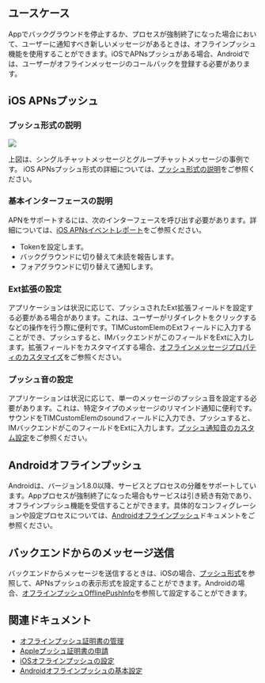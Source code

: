 ## ユースケース
Appでバックグラウンドを停止するか、プロセスが強制終了になった場合において、ユーザーに通知すべき新しいメッセージがあるときは、オフラインプッシュ機能を使用することができます。iOSでAPNsプッシュがある場合、Androidでは、ユーザーがオフラインメッセージのコールバックを登録する必要があります。

## iOS APNsプッシュ
### プッシュ形式の説明

![](https://main.qcloudimg.com/raw/8bb11ef0a0ff210c1b0a1ab65da63c2f.png)


上図は、シングルチャットメッセージとグループチャットメッセージの事例です。
iOS APNsプッシュ形式の詳細については、[プッシュ形式の説明](https://intl.cloud.tencent.com/document/product/1047/34347)をご参照ください。

### 基本インターフェースの説明
APNをサポートするには、次のインターフェースを呼び出す必要があります。詳細については、[iOS APNsイベントレポート](https://intl.cloud.tencent.com/document/product/1047/34347)をご参照ください。
- Tokenを設定します。
- バックグラウンドに切り替えて未読を報告します。
- フォアグラウンドに切り替えて通知します。

### Ext拡張の設定
アプリケーションは状況に応じて、プッシュされたExt拡張フィールドを設定する必要がある場合があります。これは、ユーザーがリダイレクトをクリックするなどの操作を行う際に便利です。TIMCustomElemのExtフィールドに入力することができ、プッシュすると、IMバックエンドがこのフィールドをExtに入力します。拡張フィールドをカスタマイズする場合、[オフラインメッセージプロパティのカスタマイズ](https://intl.cloud.tencent.com/document/product/1047/34347)をご参照ください。

### プッシュ音の設定
アプリケーションは状況に応じて、単一のメッセージのプッシュ音を設定する必要があります。これは、特定タイプのメッセージのリマインド通知に便利です。サウンドをTIMCustomElemのsoundフィールドに入力でき、プッシュすると、IMバックエンドがこのフィールドをExtに入力します。[プッシュ通知音のカスタム設定](https://intl.cloud.tencent.com/document/product/1047/34347)をご参照ください。

## Androidオフラインプッシュ
Androidは、バージョン1.8.0以降、サービスとプロセスの分離をサポートしています。Appプロセスが強制終了になった場合もサービスは引き続き有効であり、オフラインプッシュ機能を受信することができます。具体的なコンフィグレーションや設定プロセスについては、[Androidオフラインプッシュ](https://intl.cloud.tencent.com/document/product/1047/34336)ドキュメントをご参照ください。

## バックエンドからのメッセージ送信
バックエンドからメッセージを送信するときは、iOSの場合、[プッシュ形式](https://intl.cloud.tencent.com/document/product/1047/34347)を参照して、APNsプッシュの表示形式を設定することができます。Androidの場合、[オフラインプッシュOfflinePushInfo](https://intl.cloud.tencent.com/document/product/1047/33527)を参照して設定することができます。

## 関連ドキュメント
- [オフラインプッシュ証明書の管理](https://intl.cloud.tencent.com/document/product/1047/34540)
- [Appleプッシュ証明書の申請](https://intl.cloud.tencent.com/document/product/1047/34346)
- [iOSオフラインプッシュの設定](https://intl.cloud.tencent.com/document/product/1047/34347)
- [Androidオフラインプッシュの基本設定](https://intl.cloud.tencent.com/document/product/1047/34336)
